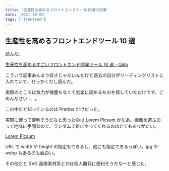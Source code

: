 ```yaml
---
title: '生産性を高めるフロントエンドツール10選の記事'
date: '2021-10-03'
tags: ['frontend']
---
```


## 生産性を高めるフロントエンドツール 10 選

読んだ。

[生産性を高めるすごいフロントエンド開発ツール 10 選 \- Qiita](https://qiita.com/baby-degu/items/91be37e14f5fc7f3673b)

こういう記事あんまり好きじゃないんだけど過去の自分がリーディングリストに入れていて、せっかくだし読んだ。

実際のところは気力が微塵もなくて気楽に読めるものを探していただけです、ごめんなさい……。

この中だと知っているのは Prettier だけだった。

実際に使って便利そうだなと思ったのは Lorem Picsum かなあ。画像を選ぶのって地味に手間なので、ランダムで雑にやってくれるのはとてもありがたい。

[Lorem Picsum](https://picsum.photos/)

URL で width や height の指定もできるし、他にも指定できるっぽい。jpg や webp もあるのも面白い。

その他だと SVG 画像素材系とかは個人開発に便利そうだな〜と感じた。
